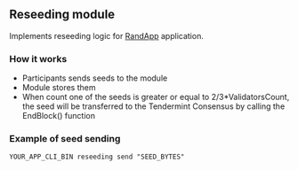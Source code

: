 ## Reseeding module

Implements reseeding logic for [RandApp](https://github.com/corestario/randapp) application.

### How it works

* Participants sends seeds to the module
* Module stores them
* When count one of the seeds is greater or equal to 2/3*ValidatorsCount, the seed will be transferred to the Tendermint Consensus by calling the EndBlock() function

### Example of seed sending

```shell script
YOUR_APP_CLI_BIN reseeding send "SEED_BYTES"
```